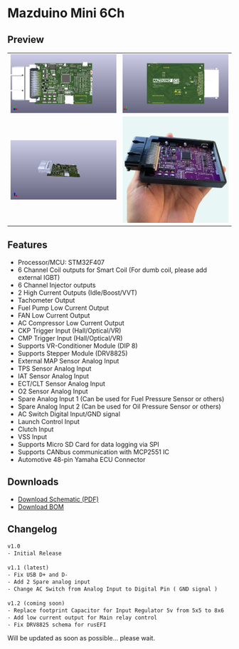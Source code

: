 # Mazduino Mini 6Ch
## Preview
<table>
  <tr>
    <td><img src="render/mazduino_base.png" alt="3D Render top" width="250"/></td>
    <td><img src="render/mazduino_base_bottom.png" alt="3D Render bottom" width="250"/></td>
  </tr>
  <tr>
    <td><img src="render/mazduino_base_side.png" alt="3D Render side" width="250"/></td>
    <td><img src="mazduino-mini-6ch.jpeg" alt="Assembled Mazduino ECU" width="250"/></td>
  </tr>
</table>

## Features
- Processor/MCU: STM32F407
- 6 Channel Coil outputs for Smart Coil (For dumb coil, please add external IGBT)
- 6 Channel Injector outputs
- 2 High Current Outputs (Idle/Boost/VVT)
- Tachometer Output
- Fuel Pump Low Current Output
- FAN Low Current Output
- AC Compressor Low Current Output
- CKP Trigger Input (Hall/Optical/VR)
- CMP Trigger Input (Hall/Optical/VR)
- Supports VR-Conditioner Module (DIP 8)
- Supports Stepper Module (DRV8825)
- External MAP Sensor Analog Input
- TPS Sensor Analog Input
- IAT Sensor Analog Input
- ECT/CLT Sensor Analog Input
- O2 Sensor Analog Input
- Spare Analog Input 1 (Can be used for Fuel Pressure Sensor or others)
- Spare Analog Input 2 (Can be used for Oil Pressure Sensor or others)
- AC Switch Digital Input/GND signal
- Launch Control Input
- Clutch Input
- VSS Input
- Supports Micro SD Card for data logging via SPI
- Supports CANbus communication with MCP2551 IC
- Automotive 48-pin Yamaha ECU Connector

## Downloads
- [Download Schematic (PDF)](Schematic.pdf)
- [Download BOM](BOM.pdf)
  
## Changelog
```
v1.0
- Initial Release

v1.1 (latest)
- Fix USB D+ and D-
- Add 2 Spare analog input
- Change AC Switch from Analog Input to Digital Pin ( GND signal )

v1.2 (coming soon)
- Replace footprint Capacitor for Input Regulator 5v from 5x5 to 8x6
- Add low current output for Main relay control
- Fix DRV8825 schema for rusEFI
```


Will be updated as soon as possible... please wait.
